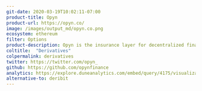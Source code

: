 ```yaml
---
git-date: 2020-03-19T10:02:11-07:00
product-title: Opyn
product-url: https://opyn.co/
image: /images/output_md/opyn.co.png
ecosystem: ethereum
filter: Options
product-description: Opyn is the insurance layer for decentralized finance. [Opyn co-founder Aparna told us about Opyn backstory, state of defi options market and what's new in Opyn v2](/opyn)
coltitle:  "Derivatives"
colpermalink: derivatives
twitter: https://twitter.com/opyn_
github: https://github.com/opynfinance
analytics: https://explore.duneanalytics.com/embed/query/4175/visualization/8123?api_key=B84C63i0V7LsBAeHpKjhBfGY2oMg96M7D9s9NnGI
alternative-to: deribit
---
```

